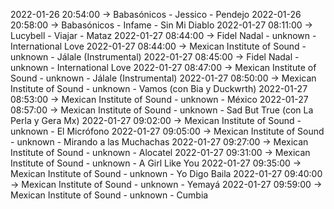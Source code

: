 2022-01-26 20:54:00 -> Babasónicos - Jessico - Pendejo
2022-01-26 20:58:00 -> Babasónicos - Infame - Sin Mi Diablo
2022-01-27 08:11:00 -> Lucybell - Viajar - Mataz
2022-01-27 08:44:00 -> Fidel Nadal - unknown - International Love
2022-01-27 08:44:00 -> Mexican Institute of Sound - unknown - Jálale (Instrumental)
2022-01-27 08:45:00 -> Fidel Nadal - unknown - International Love
2022-01-27 08:47:00 -> Mexican Institute of Sound - unknown - Jálale (Instrumental)
2022-01-27 08:50:00 -> Mexican Institute of Sound - unknown - Vamos (con Bia y Duckwrth)
2022-01-27 08:53:00 -> Mexican Institute of Sound - unknown - México
2022-01-27 08:57:00 -> Mexican Institute of Sound - unknown - Sad But True (con La Perla y Gera Mx)
2022-01-27 09:02:00 -> Mexican Institute of Sound - unknown - El Micrófono
2022-01-27 09:05:00 -> Mexican Institute of Sound - unknown - Mirando a las Muchachas
2022-01-27 09:27:00 -> Mexican Institute of Sound - unknown - Alocatel
2022-01-27 09:31:00 -> Mexican Institute of Sound - unknown - A Girl Like You
2022-01-27 09:35:00 -> Mexican Institute of Sound - unknown - Yo Digo Baila
2022-01-27 09:40:00 -> Mexican Institute of Sound - unknown - Yemayá
2022-01-27 09:59:00 -> Mexican Institute of Sound - unknown - Cumbia
